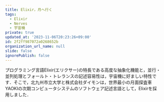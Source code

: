 ```yaml
---
title: Elixir，月へ行く
tags:
  - Elixir
  - Nerves
  - 宇宙機
private: true
updated_at: '2023-11-06T20:23:26+09:00'
id: 2f2ff987072a0268652b
organization_url_name: null
slide: false
ignorePublish: false
---
```

プログラミング言語Elixir(エリクサー)の特長である高度な抽象化機能と，並行・並列処理とフォールト・トレランスの記述容易性は，宇宙機に好ましい特性です．そこで，北九州市立大学と株式会社ダイモンは，世界最小の月面探査車YAOKIの次期コンピュータシステムのソフトウェア記述言語として，Elixirを採用しました．
